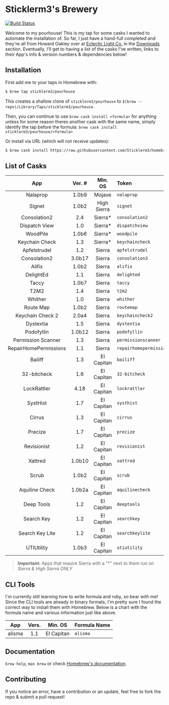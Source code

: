 # Sticklerm3's Brewery

[![Build Status](https://dev.azure.com/MatthewStickler/MatthewStickler/_apis/build/status/sticklerm3.homebrew-pourhouse?branchName=master)](https://dev.azure.com/MatthewStickler/MatthewStickler/_build/latest?definitionId=1&branchName=master)

Welcome to my pourhouse! This is my tap for some casks I wanted to automate the installation of. So far, I just have a hand-full completed and they're all from Howard Oakley over at [Eclectic Light Co.][6f8d9867] in the [Downloads][02b6cdf0] section. Eventually, I'll get to having a list of the casks I've written, links to their App's info & version numbers & dependencies below!

## Installation

First add me to your taps in Homebrew with:

```sh
$ brew tap sticklerm3/pourhouse
```

This creates a shallow clone of `sticklerm3/pourhouse` to `$(brew --repo)/Library/Taps/sticklerm3/pourhouse`.

Then, you can continue to use `brew cask install <formula>` for anything unless for some reason theres another cask with the same name, simply identify the tap before the formula: `brew cask install sticklerm3/pourhouse/<formula>`

[6f8d9867]: https://eclecticlight.co "Eclectic Light Co"
[02b6cdf0]: https://eclecticlight.co/downloads/ "EC: Downloads"

Or install via URL (which will not receive updates):

```sh
$ brew cask install https://raw.githubusercontent.com/Sticklerm3/homebrew-pourhouse/master/Casks/<formula>.rb
```

## List of Casks

|          App          | Ver. # |   Min. OS   | Token                   |
| :-------------------: | :----: | :---------: | :---------------------- |
|       Nalaprop        | 1.0b9  |   Mojave    | `nalaprop`              |
|        Signet         | 1.0b2  | High Sierra | `signet`                |
|     Consolation2      |  2.4   |  Sierra\*   | `consolation2`          |
|     Dispatch View     |  1.0   |  Sierra\*   | `dispatchview`          |
|       WoodPile        | 1.0b6  |  Sierra\*   | `woodpile`              |
|    Keychain Check     |  1.3   |  Sierra\*   | `keychaincheck`         |
|     Apfelstrudel      |  1.2   |   Sierra    | `apfelstrudel`          |
|     Consolation2      | 3.0b17 |   Sierra    | `consolation3`          |
|        Alifix         | 1.0b2  |   Sierra    | `alifix`                |
|       DelightEd       |  1.1   |   Sierra    | `delighted`             |
|         Taccy         | 1.0b7  |   Sierra    | `taccy`                 |
|         T2M2          |  1.4   |   Sierra    | `t2m2`                  |
|        Whither        |  1.0   |   Sierra    | `whither`               |
|       Route Map       | 1.0b2  |   Sierra    | `routemap`              |
|   Keychain Check 2    | 2.0a4  |   Sierra    | `keychaincheck2`        |
|       Dystextia       |  1.5   |   Sierra    | `dystextia`             |
|      Podofyllin       | 1.0b12 |   Sierra    | `podofyllin`            |
|  Permission Scanner   |  1.3   |   Sierra    | `permissionscanner`     |
| RepairHomePermissions |  1.1   |   Sierra    | `repairhomepermissions` |
|        Bailiff        |  1.3   | El Capitan  | `bailiff`               |
|      32-bitcheck      |  1.6   | El Capitan  | `32-bitcheck`           |
|      LockRattler      |  4.18  | El Capitan  | `lockrattler`           |
|       SystHist        |  1.7   | El Capitan  | `systhist`              |
|        Cirrus         |  1.3   | El Capitan  | `cirrus`                |
|        Precize        |  1.7   | El Capitan  | `precize`               |
|      Revisionist      |  1.2   | El Capitan  | `revisionist`           |
|        Xattred        | 1.0b10 | El Capitan  | `xattred`               |
|         Scrub         | 1.0b2  | El Capitan  | `scrub`                 |
|    Aquiline Check     | 1.0b2a | El Capitan  | `aquilinecheck`         |
|      Deep Tools       |  1.2   | El Capitan  | `deeptools`             |
|      Search Key       |  1.2   | El Capitan  | `searchkey`             |
|    Search Key Lite    |  1.2   | El Capitan  | `searchkeylite`         |
|      UTIUtility       | 1.0b3  | El Capitan  | `utiutility`            |

> **Important:** Apps that reauire Sierra with a "\*" next to them run on _Sierra & High Sierra ONLY_

## CLI Tools

I'm currently still learning how to write formula and ruby, so bear with me! Since the CLI tools are already in binary formats, I'm pretty sure I found the correct way to install them with Homebrew. Below is a chart with the formula name and various information just like above.

|  App   | Vers. |  Min. OS   | Formula Name |
| :----: | :---: | :--------: | :----------- |
| alisma |  1.1  | El Capitan | `alisma`     |

## Documentation

`brew help`, `man brew` or check [Homebrew's documentation](https://docs.brew.sh).

## Contributing

If you notice an error, have a contribution or an update, feel free to fork the repo & submit a pull request!
